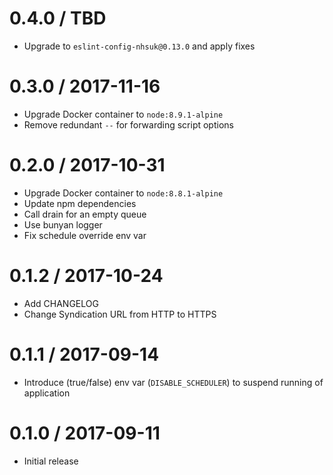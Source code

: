0.4.0 / TBD
==================
- Upgrade to `eslint-config-nhsuk@0.13.0` and apply fixes

0.3.0 / 2017-11-16
==================
- Upgrade Docker container to `node:8.9.1-alpine`
- Remove redundant `--` for forwarding script options

0.2.0 / 2017-10-31
==================
- Upgrade Docker container to `node:8.8.1-alpine`
- Update npm dependencies
- Call drain for an empty queue
- Use bunyan logger
- Fix schedule override env var

0.1.2 / 2017-10-24
==================
- Add CHANGELOG
- Change Syndication URL from HTTP to HTTPS

0.1.1 / 2017-09-14
==================
- Introduce (true/false) env var (`DISABLE_SCHEDULER`) to suspend running of
  application

0.1.0 / 2017-09-11
==================
- Initial release
